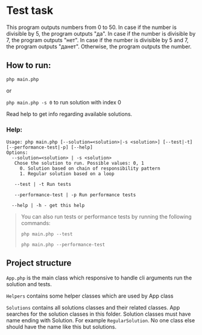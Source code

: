 # Test task

This program outputs numbers from 0 to 50.
In case if the number is divisible by 5, the program outputs "да".
In case if the number is divisible by 7, the program outputs "нет".
In case if the number is divisible by 5 and 7, the program outputs "данет".
Otherwise, the program outputs the number.

## How to run:

`php main.php`

or 

`php main.php -s 0` to run solution with index 0

Read help to get info regarding available solutions.

### Help:

```
Usage: php main.php [--solution=<solution>|-s <solution>] [--test|-t] [--performance-test|-p] [--help]
Options:
  --solution=<solution> | -s <solution>
   Chose the solution to run. Possible values: 0, 1
     0. Solution based on chain of responsibility pattern
     1. Regular solution based on a loop

   --test | -t Run tests
   
   --performance-test | -p Run performance tests
   
  --help | -h - get this help
```

> You can also run tests or performance tests by running the following commands:
> 
> `php main.php --test`
> 
> `php main.php --performance-test`

## Project structure

`App.php` is the main class which responsive to handle cli arguments run the solution and tests.

`Helpers` contains some helper classes which are used by App class

`Solutions` contains all solutions classes and their related classes. 
App searches for the solution classes in this folder. Solution classes must have name ending with Solution. 
For example `RegularSolution`. No one class else should have the name like this but solutions.